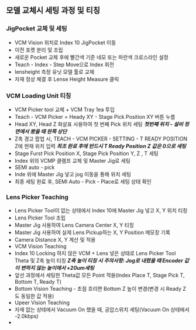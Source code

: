 ## 모델 교체시 세팅 과정 및 티칭


### JigPocket 교체 및 세팅
* VCM Vision 위치로 Index 10 JigPocket 이동
* 이전 포켓 분리 및 조립
* 새로운 Pocket 교체 후에 빨간색 기준 네모 또는 파란색 크로스라인 설정
* Teach - Index - Step Move으로 Index 회전
* lensheight 측정 유닛 모델 툴로 교체
* 자재 정상 체결 후 Lense Height Measure 클릭


### VCM Loading Unit 티칭
* VCM Picker tool 교체 + VCM Tray 1ea 투입
* Teach - VCM Picker = Heady XY - Stage Pick Position XY 버튼 누름
* Head XY, Head Z 화살표 사용하여 첫 번째 Pick 위치 세팅
  ***첫번째 위치 - 설비 정면에서 봤을 때 왼쪽 상단***
 * Z축 경고 팝업 시, TEACH - VCM PICKER - SETTING - T READY POSITION Z에 현재 위치 입력
 ***최조 완료 후에 반드시 T Ready Position Z 값은 0으로 세팅***
 * Stage Furst Pick Position X, Stage Pick Position Y, Z , T 세팅
 * Index 위의 VCMP 클램프 교체 및 Master Jig로 세팅
 * SEMI auto - pick
 * Inde 위에 Master Jig 넣고 jog 이동을 통해 위치 세팅
 * 최종 세팅 완료 후, SEMI Auto - Pick - Place로 세팅 상태 확인


### Lens Picker Teaching
* Lens Picker Tool이 없는 상태에서 Index 10에 Master Jig 넣고 X, Y 위치 티칭
* Lens Picker Tool 조립
* Master Jig 사용하여 Lens Camera Center X, Y 티칭
* Master Jig 사용하여 실제 Lens Pickup하는 X, Y Position 메모장 기록
* Camera Distance X, Y 계산 및 적용
* VCM Vision Teaching
* Index 10 Locking 하지 않은 VCM + Lens 넣은 상태로 Lens Picker Tool Theta 및 Z축 높이 티칭
***Z축 높이 티칭 시 주의사항: Jog로 내렸을 때 Encoder 값이 변하지 않는 높이에서 +20um세팅***
* 앞선 과정에서 세팅한 Theta값 모든 Point 적용(Index Place T, Stage Pick T, Bottom T, Ready T)
* Bottom Vision Teaching - 초점 흐리면 Bottom Z 높이 변경(변경 시 Ready Z도 동일한 값 적용)
* Upeer Vision Teaching
* 자재 없는 상테에서 Vacuum On 했을 때, 공압스위치 세팅(Vacuum On 상테에서 -2.0kbps)
* 



















